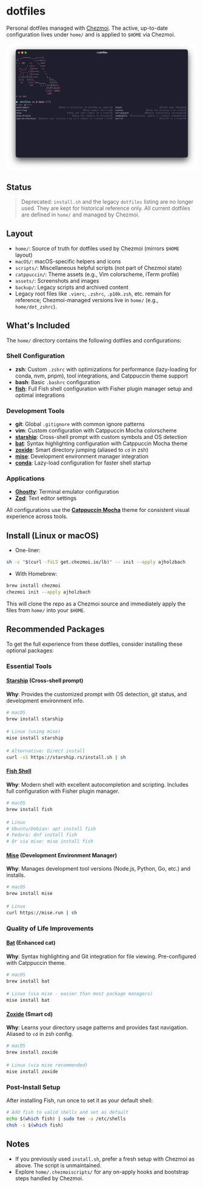 # dotfiles

Personal dotfiles managed with [Chezmoi](https://github.com/twpayne/chezmoi). The active, up-to-date configuration lives under `home/` and is applied to `$HOME` via Chezmoi.

![Sample Command Line](assets/sample_command_line_2.png)

## Status

> Deprecated: `install.sh` and the legacy `dotfiles` listing are no longer used. They are kept for historical reference only. All current dotfiles are defined in `home/` and managed by Chezmoi.

## Layout

- `home/`: Source of truth for dotfiles used by Chezmoi (mirrors `$HOME` layout)
- `macOS/`: macOS-specific helpers and icons
- `scripts/`: Miscellaneous helpful scripts (not part of Chezmoi state)
- `catppuccin/`: Theme assets (e.g., Vim colorscheme, iTerm profile)
- `assets/`: Screenshots and images
- `backup/`: Legacy scripts and archived content
- Legacy root files like `.vimrc`, `.zshrc`, `.p10k.zsh`, etc. remain for reference; Chezmoi-managed versions live in `home/` (e.g., `home/dot_zshrc`).

## What's Included

The `home/` directory contains the following dotfiles and configurations:

### Shell Configuration
- **zsh**: Custom `.zshrc` with optimizations for performance (lazy-loading for conda, nvm, pnpm), tool integrations, and Catppuccin theme support
- **bash**: Basic `.bashrc` configuration
- [**fish**](https://github.com/fish-shell/fish-shell): Full Fish shell configuration with Fisher plugin manager setup and optimal integrations

### Development Tools
- **git**: Global `.gitignore` with common ignore patterns
- **vim**: Custom configuration with Catppuccin Mocha colorscheme
- [**starship**](https://starship.rs/): Cross-shell prompt with custom symbols and OS detection
- [**bat**](https://github.com/sharkdp/bat): Syntax highlighting configuration with Catppuccin Mocha theme
- [**zoxide**](https://github.com/ajeetdsouza/zoxide): Smart directory jumping (aliased to `cd` in zsh)
- [**mise**](https://mise.jdx.dev/): Development environment manager integration
- [**conda**](https://github.com/conda-forge/miniforge): Lazy-load configuration for faster shell startup

### Applications
- [**Ghostty**](https://ghostty.org/): Terminal emulator configuration
- [**Zed**](https://zed.dev/): Text editor settings

All configurations use the [**Catppuccin Mocha**](https://catppuccin.com/palette/) theme for consistent visual experience across tools.

## Install (Linux or macOS)

- One-liner:

```bash
sh -c "$(curl -fsLS get.chezmoi.io/lb)" -- init --apply ajholzbach
```

- With Homebrew:

```bash
brew install chezmoi
chezmoi init --apply ajholzbach
```

This will clone the repo as a Chezmoi source and immediately apply the files from `home/` into your `$HOME`.

## Recommended Packages

To get the full experience from these dotfiles, consider installing these optional packages:

### Essential Tools

#### [Starship](https://starship.rs/) (Cross-shell prompt)
**Why**: Provides the customized prompt with OS detection, git status, and development environment info.
```bash
# macOS
brew install starship

# Linux (using mise)
mise install starship

# Alternative: Direct install
curl -sS https://starship.rs/install.sh | sh
```

#### [Fish Shell](https://github.com/fish-shell/fish-shell)
**Why**: Modern shell with excellent autocompletion and scripting. Includes full configuration with Fisher plugin manager.
```bash
# macOS
brew install fish

# Linux
# Ubuntu/Debian: apt install fish
# Fedora: dnf install fish
# Or via mise: mise install fish
```

#### [Mise](https://mise.jdx.dev/) (Development Environment Manager)
**Why**: Manages development tool versions (Node.js, Python, Go, etc.) and installs.
```bash
# macOS
brew install mise

# Linux
curl https://mise.run | sh
```

### Quality of Life Improvements

#### [Bat](https://github.com/sharkdp/bat) (Enhanced cat)
**Why**: Syntax highlighting and Git integration for file viewing. Pre-configured with Catppuccin theme.
```bash
# macOS
brew install bat

# Linux (via mise - easier than most package managers)
mise install bat
```

#### [Zoxide](https://github.com/ajeetdsouza/zoxide) (Smart cd)
**Why**: Learns your directory usage patterns and provides fast navigation. Aliased to `cd` in zsh config.
```bash
# macOS
brew install zoxide

# Linux (via mise recommended)
mise install zoxide
```

### Post-Install Setup
After installing Fish, run once to set it as your default shell:
```bash
# Add fish to valid shells and set as default
echo $(which fish) | sudo tee -a /etc/shells
chsh -s $(which fish)
```

## Notes

- If you previously used `install.sh`, prefer a fresh setup with Chezmoi as above. The script is unmaintained.
- Explore `home/.chezmoiscripts/` for any on-apply hooks and bootstrap steps handled by Chezmoi.
